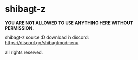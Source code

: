 # shibagt-z
**YOU ARE NOT ALLOWED TO USE ANYTHING HERE WITHOUT PERMISSION.**

shibagt-z source :D
download in discord: https://discord.gg/shibagtmodmenu

all rights reserved.
